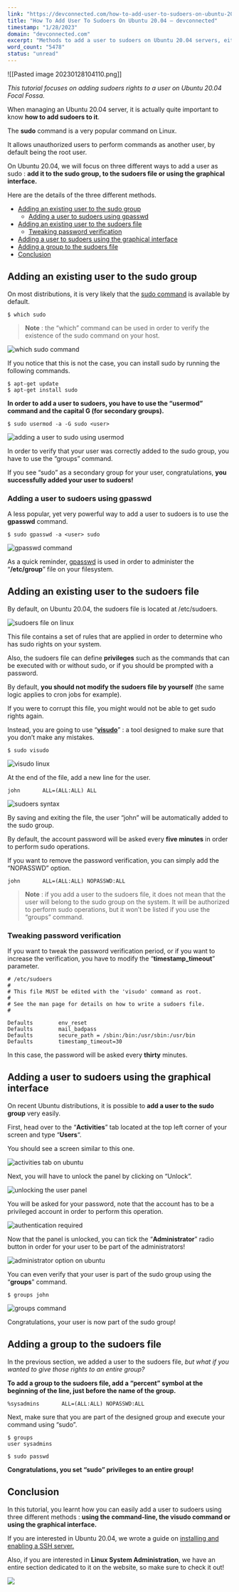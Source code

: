```yaml
---
link: "https://devconnected.com/how-to-add-user-to-sudoers-on-ubuntu-20-04/"
title: "How To Add User To Sudoers On Ubuntu 20.04 – devconnected"
timestamp: "1/28/2023"
domain: "devconnected.com"
excerpt: "Methods to add a user to sudoers on Ubuntu 20.04 servers, either with the usermod command or by using visudo to edit the sudoers file."
word_count: "5478"
status: "unread"
---
```

![[Pasted image 20230128104110.png]]

*This tutorial focuses on adding sudoers rights to a user on Ubuntu 20.04 Focal Fossa.*

When managing an Ubuntu 20.04 server, it is actually quite important to know **how to add sudoers to it**.

The **sudo** command is a very popular command on Linux.

It allows unauthorized users to perform commands as another user, by default being the root user.

On Ubuntu 20.04, we will focus on three different ways to add a user as sudo : **add it to the sudo group, to the sudoers file or using the graphical interface.**

Here are the details of the three different methods.

-   [Adding an existing user to the sudo group](#Adding_an_existing_user_to_the_sudo_group "Adding an existing user to the sudo group")
    -   [Adding a user to sudoers using gpasswd](#Adding_a_user_to_sudoers_using_gpasswd "Adding a user to sudoers using gpasswd")
-   [Adding an existing user to the sudoers file](#Adding_an_existing_user_to_the_sudoers_file "Adding an existing user to the sudoers file")
    -   [Tweaking password verification](#Tweaking_password_verification "Tweaking password verification")
-   [Adding a user to sudoers using the graphical interface](#Adding_a_user_to_sudoers_using_the_graphical_interface "Adding a user to sudoers using the graphical interface")
-   [Adding a group to the sudoers file](#Adding_a_group_to_the_sudoers_file "Adding a group to the sudoers file")
-   [Conclusion](#Conclusion "Conclusion")

## Adding an existing user to the sudo group

On most distributions, it is very likely that the [sudo command](https://www.sudo.ws/man/1.8.28/sudo.man.html) is available by default.

```
$ which sudo
```

> **Note** : the “which” command can be used in order to verify the existence of the sudo command on your host.

![which sudo command](https://devconnected.com/wp-content/uploads/2020/09/which-sudo.png)

If you notice that this is not the case, you can install sudo by running the following commands.

```
$ apt-get update
$ apt-get install sudo
```

**In order to add a user to sudoers, you have to use the “usermod” command and the capital G (for secondary groups).**

```
$ sudo usermod -a -G sudo <user>
```

![adding a user to sudo using usermod](https://devconnected.com/wp-content/uploads/2020/09/usermod-sudo.png)

In order to verify that your user was correctly added to the sudo group, you have to use the “groups” command.

If you see “sudo” as a secondary group for your user, congratulations, **you successfully added your user to sudoers!**

### Adding a user to sudoers using gpasswd

A less popular, yet very powerful way to add a user to sudoers is to use the **gpasswd** command.

```
$ sudo gpasswd -a <user> sudo
```

![gpasswd command](https://devconnected.com/wp-content/uploads/2020/09/gpasswd.png)

As a quick reminder, [gpasswd](https://man7.org/linux/man-pages/man1/gpasswd.1.html) is used in order to administer the “**/etc/group**” file on your filesystem.

## Adding an existing user to the sudoers file

By default, on Ubuntu 20.04, the sudoers file is located at /etc/sudoers.

![sudoers file on linux](https://devconnected.com/wp-content/uploads/2020/09/sudoers.png)

This file contains a set of rules that are applied in order to determine who has sudo rights on your system.

Also, the sudoers file can define **privileges** such as the commands that can be executed with or without sudo, or if you should be prompted with a password.

By default, **you should not modify the sudoers file by yourself** (the same logic applies to cron jobs for example).

If you were to corrupt this file, you might would not be able to get sudo rights again.

Instead, you are going to use “**[visudo](https://www.sudo.ws/man/1.8.17/visudo.man.html)**” : a tool designed to make sure that you don’t make any mistakes.

```
$ sudo visudo
```

![visudo linux](https://devconnected.com/wp-content/uploads/2020/09/sudo-visudo.png)

At the end of the file, add a new line for the user.

```
john       ALL=(ALL:ALL) ALL
```

![sudoers syntax](https://devconnected.com/wp-content/uploads/2020/09/sudoers-syntax.png)

By saving and exiting the file, the user “john” will be automatically added to the sudo group.

By default, the account password will be asked every **five minutes** in order to perform sudo operations.

If you want to remove the password verification, you can simply add the “NOPASSWD” option.

```
john       ALL=(ALL:ALL) NOPASSWD:ALL
```

> **Note** : if you add a user to the sudoers file, it does not mean that the user will belong to the sudo group on the system. It will be authorized to perform sudo operations, but it won’t be listed if you use the “groups” command.

### Tweaking password verification

If you want to tweak the password verification period, or if you want to increase the verification, you have to modify the “**timestamp\_timeout**” parameter.

```
# /etc/sudoers
#
# This file MUST be edited with the 'visudo' command as root.
#
# See the man page for details on how to write a sudoers file.
#

Defaults        env_reset
Defaults        mail_badpass
Defaults        secure_path = /sbin:/bin:/usr/sbin:/usr/bin
Defaults        timestamp_timeout=30
```

In this case, the password will be asked every **thirty** minutes.

## Adding a user to sudoers using the graphical interface

On recent Ubuntu distributions, it is possible to **add a user to the sudo group** very easily.

First, head over to the “**Activities**” tab located at the top left corner of your screen and type “**Users**“.

You should see a screen similar to this one.

![activities tab on ubuntu](https://devconnected.com/wp-content/uploads/2020/09/users.png)

Next, you will have to unlock the panel by clicking on “Unlock”.

![unlocking the user panel](https://devconnected.com/wp-content/uploads/2020/09/unlock.png)

You will be asked for your password, note that the account has to be a privileged account in order to perform this operation.

![authentication required](https://devconnected.com/wp-content/uploads/2020/09/authentication-required.png)

Now that the panel is unlocked, you can tick the “**Administrator**” radio button in order for your user to be part of the administrators!

![administrator option on ubuntu](https://devconnected.com/wp-content/uploads/2020/09/john-sudo.png)

You can even verify that your user is part of the sudo group using the “**groups**” command.

```
$ groups john
```

![groups command](https://devconnected.com/wp-content/uploads/2020/09/groups-john.png)

Congratulations, your user is now part of the sudo group!

## Adding a group to the sudoers file

In the previous section, we added a user to the sudoers file, *but what if you wanted to give those rights to an entire group?*

**To add a group to the sudoers file, add a “percent” symbol at the beginning of the line, just before the name of the group.**

```
%sysadmins       ALL=(ALL:ALL) NOPASSWD:ALL
```

Next, make sure that you are part of the designed group and execute your command using “sudo”.

```
$ groups
user sysadmins

$ sudo passwd
```

**Congratulations, you set “sudo” privileges to an entire group!**

## Conclusion

In this tutorial, you learnt how you can easily add a user to sudoers using three different methods : **using the command-line, the visudo command or using the graphical interface.**

If you are interested in Ubuntu 20.04, we wrote a guide on [installing and enabling a SSH server.](https://devconnected.com/how-to-install-and-enable-ssh-server-on-ubuntu-20-04/)

Also, if you are interested in **Linux System Administration**, we have an entire section dedicated to it on the website, so make sure to check it out!

[![](https://devconnected.com/wp-content/uploads/2019/09/100.png)](https://devconnected.com/category/linux-administration/)
